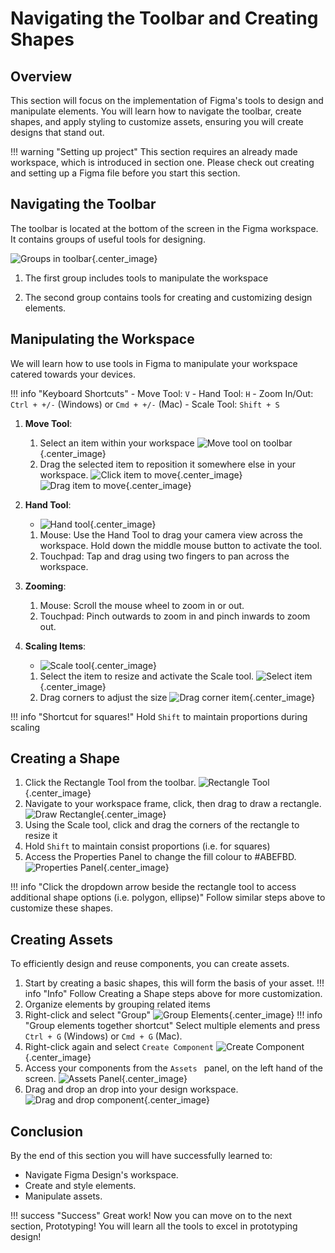 # Navigating the Toolbar and Creating Shapes

## Overview
This section will focus on the implementation of Figma's tools to design and manipulate elements. You will learn how to navigate the toolbar, create shapes, and apply styling to customize assets, ensuring you will create designs that stand out.

!!! warning "Setting up project"
    This section requires an already made workspace, which is introduced in section one. Please check out creating and setting up a Figma file before you start this section.
    

## Navigating the Toolbar
The toolbar is located at the bottom of the screen in the Figma workspace. It contains groups of useful tools for designing.

![Groups in toolbar](./images/toolbar.png "Groups in toolbar"){.center_image}

1. The first group includes tools to manipulate the workspace

2. The second group contains tools for creating and customizing design elements.

## Manipulating the Workspace
We will learn how to use tools in Figma to manipulate your workspace catered towards your devices. 

!!! info "Keyboard Shortcuts"
    - Move Tool: `V`
    - Hand Tool: `H`
    - Zoom In/Out: `Ctrl + +/-` (Windows) or  `Cmd + +/-` (Mac)
    - Scale Tool: `Shift + S`

1. **Move Tool**:
    1. Select an item within your workspace
    ![Move tool on toolbar](./images/movetool.png "Move tool on toolbar"){.center_image}
    2. Drag the selected item to reposition it somewhere else in your workspace.
    ![Click item to move](./images/clickmove.png "Click item to move"){.center_image}
    ![Drag item to move](./images/dragmove.png "Drag item to move"){.center_image}

2. **Hand Tool**:
    
    - ![Hand tool](./images/handtool.png "Hand tool"){.center_image}
    1. Mouse: Use the Hand Tool to drag your camera view across the workspace. Hold down the middle mouse button to activate the tool.
    2. Touchpad: Tap and drag using two fingers to pan across the workspace.

3. **Zooming**:
    1. Mouse: Scroll the mouse wheel to zoom in or out.
    2. Touchpad: Pinch outwards to zoom in and pinch inwards to zoom out. 

4. **Scaling Items**:
    - ![Scale tool](./images/scaletool.png "Scale tool"){.center_image}
    1. Select the item to resize and activate the Scale tool. 
    ![Select item](./images/scalenot.png "Select item"){.center_image}
    2. Drag corners to adjust the size
    ![Drag corner item](./images/scaleup.png "Drag corner item"){.center_image}

!!! info "Shortcut for squares!"
    Hold `Shift` to maintain proportions during scaling

## Creating a Shape
1. Click the Rectangle Tool from the toolbar.
![Rectangle Tool](./images/rectangletool.png "Rectangle Tool"){.center_image}
2. Navigate to your workspace frame, click, then drag to draw a rectangle.
![Draw Rectangle](./images/drawrectangle.png "Draw Rectangle"){.center_image}
3. Using the Scale tool, click and drag the corners of the rectangle to resize it
4. Hold `Shift` to maintain consist proportions (i.e. for squares)
5. Access the Properties Panel to change the fill colour to #ABEFBD.
![Properties Panel](./images/propertiespanel.png "Properties Panel"){.center_image}
    
!!! info "Click the dropdown arrow beside the rectangle tool to access additional shape options (i.e. polygon, ellipse)"
    Follow similar steps above to customize these shapes.

## Creating Assets
To efficiently design and reuse components, you can create assets.

1. Start by creating a basic shapes, this will form the basis of your asset.
!!! info "Info"
    Follow Creating a Shape steps above for more customization.
2. Organize elements by grouping related items
3. Right-click and select "Group"
![Group Elements](./images/groupelements.png "Group Elements"){.center_image}
!!! info "Group elements together shortcut"
    Select multiple elements and press `Ctrl + G` (Windows) or `Cmd + G` (Mac).
4. Right-click again and select `Create Component`
![Create Component](./images/createcomponent.png "Create Component"){.center_image}
5. Access your components from the `Assets ` panel, on the left hand of the screen.
![Assets Panel](./images/assetspanel.png "Assets Panel"){.center_image}
6. Drag and drop an drop into your design workspace. 
![Drag and drop component](./images/dragasset.png "Drag and drop component"){.center_image}

## Conclusion
By the end of this section you will have successfully learned to:
- Navigate Figma Design's workspace.
- Create and style elements.
- Manipulate assets.

!!! success "Success"
    Great work! Now you can move on to the next section, Prototyping! You will learn all the tools to excel in prototyping design!

